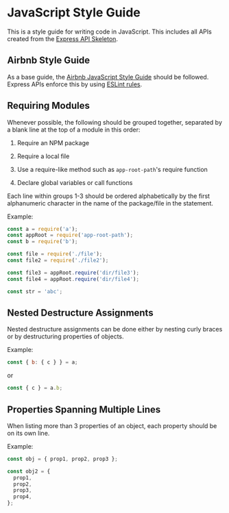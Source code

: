 # JavaScript Style Guide

This is a style guide for writing code in JavaScript. This includes all APIs created from the
[Express API Skeleton](https://github.com/osu-mist/express-api-skeleton).

## Airbnb Style Guide

As a base guide, the [Airbnb JavaScript Style Guide](https://github.com/airbnb/javascript) should be followed. Express
APIs enforce this by using [ESLint rules](https://github.com/osu-mist/express-api-skeleton/blob/master/.eslintrc.yml).

## Requiring Modules

Whenever possible, the following should be grouped together, separated by a blank line at the top of a module in this
order:

1. Require an NPM package

2. Require a local file

3. Use a require-like method such as `app-root-path`'s require function

4. Declare global variables or call functions

Each line within groups 1-3 should be ordered alphabetically by the first alphanumeric character in the name of the
package/file in the statement.

Example:

```js
const a = require('a');
const appRoot = require('app-root-path');
const b = require('b');

const file = require('./file');
const file2 = require('./file2');

const file3 = appRoot.require('dir/file3');
const file4 = appRoot.require('dir/file4');

const str = 'abc';
```

## Nested Destructure Assignments

Nested destructure assignments can be done either by nesting curly braces or by destructuring properties of objects.

Example:

```js
const { b: { c } } = a;
```

or

```js
const { c } = a.b;
```

## Properties Spanning Multiple Lines

When listing more than 3 properties of an object, each property should be on its own line.

Example:

```js
const obj = { prop1, prop2, prop3 };

const obj2 = {
  prop1,
  prop2,
  prop3,
  prop4,
};
```
